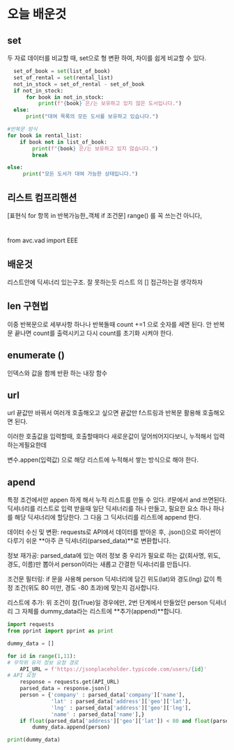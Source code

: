 # 오늘 배운것

## set
두 자료 데이터를 비교할 때,
set으로 형 변환 하여, 차이를 쉽게 비교할 수 있다.
```python
  set_of_book = set(list_of_book)
  set_of_rental = set(rental_list)
  not_in_stock = set_of_rental - set_of_book
  if not_in_stock:
      for book in not_in_stock:
          print(f"{book} 은/는 보유하고 있지 않은 도서입니다.")
  else:
      print("대여 목록의 모든 도서를 보유하고 있습니다.")
``` 
```python
#반복문 방식
for book in rental_list:
    if book not in list_of_book:
        print(f"{book} 은/는 보유하고 있지 않습니다.")
        break

else:
     print("모든 도서가 대여 가능한 상태입니다.")
```

## 리스트 컴프리핸션
 [표현식 for 항목 in 반복가능한_객체 if 조건문]
 range() 를 꼭 쓰는건 아니다, 

 # 
  from avc.vad import EEE

  ## 배운것
  리스트안에 딕셔너리 있는구조. 잘 못하는듯
  리스트 의 [] 접근하는걸 생각하자

  ## len 구현법
  이중 반복문으로 세부사항 하나나 반복돌때 
  count +=1 으로 숫자를 세면 된다.
  안 반복문 끝나면 count를 출력시키고
  다시 count를 초기화 시켜야 한다.

  ## enumerate ()
  인덱스와 값을 함께 반환 하는 내장 함수

  ## url
  url 끝값만 바꿔서 여러개 호출해오고 싶으면 끝값만 f스트링과 반복문 활용해 호출해오면 된다.

  이러한 호출값을 입력할때, 호출할때마다 새로운값이 덮어씌어지다보니,
  누적해서 입력하는게필요한데

  변수.appen(입력값) 으로 해당 리스트에 누적해서 쌓는 방식으로 해야 한다.

  ## apend
   특정 조건에서만 appen 하게 해서 누적 리스트를 만들 수 있다.
   if문에서 and 쓰면된다.
   딕셔너리를 리스트로 입력 받을때
   일단 딕셔너리를 하나 만들고, 필요한 요소 하나 하나를 해당 딕셔너리에 할당한다.
   그 다음 그 딕셔너리를 리스트에 append 한다.

   데이터 수신 및 변환: requests로 API에서 데이터를 받아온 후, .json()으로 파이썬이 다루기 쉬운 **아주 큰 딕셔너리(parsed_data)**로 변환합니다.

정보 재가공: parsed_data에 있는 여러 정보 중 우리가 필요로 하는 값(회사명, 위도, 경도, 이름)만 뽑아서 person이라는 새롭고 간결한 딕셔너리를 만듭니다.

조건문 필터링: if 문을 사용해 person 딕셔너리에 담긴 위도(lat)와 경도(lng) 값이 특정 조건(위도 80 미만, 경도 -80 초과)에 맞는지 검사합니다.

리스트에 추가: 위 조건이 참(True)일 경우에만, 2번 단계에서 만들었던 person 딕셔너리 그 자체를 dummy_data라는 리스트에 **추가(append)**합니다.

```python
import requests
from pprint import pprint as print

dummy_data = []

for id in range(1,11):
# 무작위 유저 정보 요청 경로
    API_URL = f'https://jsonplaceholder.typicode.com/users/{id}'
# API 요청
    response = requests.get(API_URL)
    parsed_data = response.json()
    person = {'company' : parsed_data['company']['name'],
              'lat' : parsed_data['address']['geo']['lat'],
              'lng' : parsed_data['address']['geo']['lng'],
              'name' : parsed_data['name'],}
    if float(parsed_data['address']['geo']['lat']) < 80 and float(parsed_data['address']['geo']['lng']) > -80: 
        dummy_data.append(person)

print(dummy_data)
```